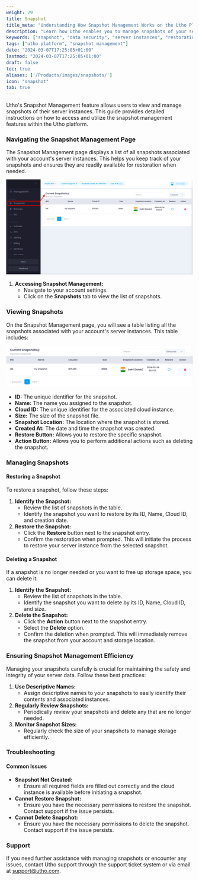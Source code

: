```yaml
---
weight: 29
title: Snapshot
title_meta: "Understanding How Snapshot Management Works on the Utho Platform"
description: "Learn how Utho enables you to manage snapshots of your server instances, ensuring data security and easy restoration."
keywords: ["snapshot", "data security", "server instances", "restoration"]
tags: ["utho platform", "snapshot management"]
date: "2024-03-07T17:25:05+01:00"
lastmod: "2024-03-07T17:25:05+01:00"
draft: false
toc: true
aliases: ['/Products/images/snapshots/']
icon: "snapshot"
tab: true
---
```


Utho's Snapshot Management feature allows users to view and manage snapshots of their server instances. This guide provides detailed instructions on how to access and utilize the snapshot management features within the Utho platform.

### Navigating the Snapshot Management Page

The Snapshot Management page displays a list of all snapshots associated with your account's server instances. This helps you keep track of your snapshots and ensures they are readily available for restoration when needed.

![1719002671468](image/snapshots/1719002671468.png)

1. **Accessing Snapshot Management:**
   * Navigate to your account settings.
   * Click on the **Snapshots** tab to view the list of snapshots.

### Viewing Snapshots

On the Snapshot Management page, you will see a table listing all the snapshots associated with your account's server instances. This table includes:

![1719002691012](image/snapshots/1719002691012.png)

* **ID:** The unique identifier for the snapshot.
* **Name:** The name you assigned to the snapshot.
* **Cloud ID:** The unique identifier for the associated cloud instance.
* **Size:** The size of the snapshot file.
* **Snapshot Location:** The location where the snapshot is stored.
* **Created At:** The date and time the snapshot was created.
* **Restore Button:** Allows you to restore the specific snapshot.
* **Action Button:** Allows you to perform additional actions such as deleting the snapshot.

### Managing Snapshots

#### Restoring a Snapshot

To restore a snapshot, follow these steps:

1. **Identify the Snapshot:**
   * Review the list of snapshots in the table.
   * Identify the snapshot you want to restore by its ID, Name, Cloud ID, and creation date.
2. **Restore the Snapshot:**
   * Click the **Restore** button next to the snapshot entry.
   * Confirm the restoration when prompted. This will initiate the process to restore your server instance from the selected snapshot.

#### Deleting a Snapshot

If a snapshot is no longer needed or you want to free up storage space, you can delete it:

1. **Identify the Snapshot:**
   * Review the list of snapshots in the table.
   * Identify the snapshot you want to delete by its ID, Name, Cloud ID, and size.
2. **Delete the Snapshot:**
   * Click the **Action** button next to the snapshot entry.
   * Select the **Delete** option.
   * Confirm the deletion when prompted. This will immediately remove the snapshot from your account and storage location.

### Ensuring Snapshot Management Efficiency

Managing your snapshots carefully is crucial for maintaining the safety and integrity of your server data. Follow these best practices:

1. **Use Descriptive Names:**
   * Assign descriptive names to your snapshots to easily identify their contents and associated instances.
2. **Regularly Review Snapshots:**
   * Periodically review your snapshots and delete any that are no longer needed.
3. **Monitor Snapshot Sizes:**
   * Regularly check the size of your snapshots to manage storage efficiently.

### Troubleshooting

#### Common Issues

* **Snapshot Not Created:**
  * Ensure all required fields are filled out correctly and the cloud instance is available before initiating a snapshot.
* **Cannot Restore Snapshot:**
  * Ensure you have the necessary permissions to restore the snapshot. Contact support if the issue persists.
* **Cannot Delete Snapshot:**
  * Ensure you have the necessary permissions to delete the snapshot. Contact support if the issue persists.

### Support

If you need further assistance with managing snapshots or encounter any issues, contact Utho support through the support ticket system or via email at [support@utho.com]().
